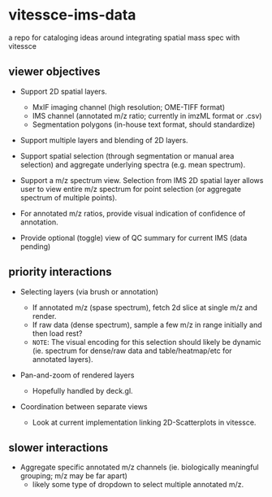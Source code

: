 # vitessce-ims-data
a repo for cataloging ideas around integrating spatial mass spec with vitessce

## viewer objectives

- Support 2D spatial layers.
  - MxIF imaging channel (high resolution; OME-TIFF format)
  - IMS channel (annotated m/z ratio; currently in imzML format or .csv)
  - Segmentation polygons (in-house text format, should standardize)
  
- Support multiple layers and blending of 2D layers.

- Support spatial selection (through segmentation or manual area selection) and aggregate underlying spectra (e.g. mean spectrum).

- Support a m/z spectrum view. Selection from IMS 2D spatial layer allows user to view entire m/z spectrum for point selection (or aggregate spectrum of multiple points).
 
- For annotated m/z ratios, provide visual indication of confidence of annotation.

- Provide optional (toggle) view of QC summary for current IMS (data pending) 

## priority interactions
- Selecting layers (via brush or annotation)
  - If annotated m/z (spase spectrum), fetch 2d slice at single m/z and render.
  - If raw data (dense spectrum), sample a few m/z in range initially and then load rest?
  - `NOTE`: The visual encoding for this selection should likely be dynamic (ie. spectrum for dense/raw data and table/heatmap/etc for annotated layers).

- Pan-and-zoom of rendered layers
  - Hopefully handled by deck.gl.

- Coordination between separate views
  - Look at current implementation linking 2D-Scatterplots in vitessce. 

## slower interactions
- Aggregate specific annotated m/z channels (ie. biologically meaningful grouping; m/z may be far apart)
  - likely some type of dropdown to select multiple annotated m/z.

